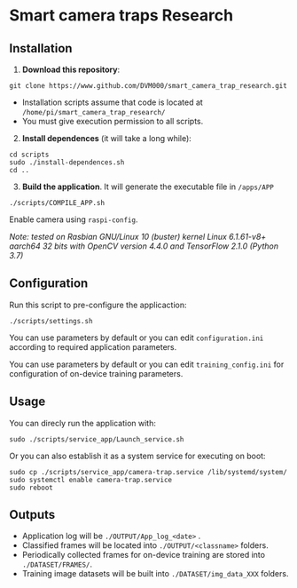 # Smart camera traps Research

## Installation

1. **Download this repository**:

```
git clone https://www.github.com/DVM000/smart_camera_trap_research.git 
```

 - Installation scripts assume that code is located at `/home/pi/smart_camera_trap_research/`
 - You must give execution permission to all scripts.

2. **Install dependences** (it will take a long while):

```
cd scripts
sudo ./install-dependences.sh
cd ..
```


3. **Build the application**. It will generate the executable file in `/apps/APP`

```
./scripts/COMPILE_APP.sh
```

Enable camera using `raspi-config`.


*Note: tested on Rasbian GNU/Linux 10 (buster) kernel Linux 6.1.61-v8+ aarch64 32 bits with OpenCV version 4.4.0 and TensorFlow 2.1.0 (Python 3.7)*


## Configuration

Run this script to pre-configure the applicaction:

```
./scripts/settings.sh
```

You can use parameters by default or you can edit `configuration.ini` according to required application parameters. 

You can use parameters by default or you can edit `training_config.ini` for configuration of on-device training parameters.



## Usage

You can direcly run the application with:

```
sudo ./scripts/service_app/Launch_service.sh
```

Or you can also establish it as a system service for executing on boot:
 
```
sudo cp ./scripts/service_app/camera-trap.service /lib/systemd/system/  
sudo systemctl enable camera-trap.service
sudo reboot
```


## Outputs

 - Application log will be `./OUTPUT/App_log_<date>` .
 - Classified frames will be located into `./OUTPUT/<classname>` folders. 
 - Periodically collected frames for on-device training are stored into `./DATASET/FRAMES/`.
 - Training image datasets will be built into `./DATASET/img_data_XXX` folders.










 	






